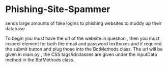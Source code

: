 # Phishing-Site-Spammer
sends large amounts of fake logins to phishing websites to muddy up their database

To begin you must have the url of the website in question , then you must inspect element for both the email and password textboxes and if required the submit button
and plug those into the BotMethods class. The url will be given in main.py , the CSS tags/id/classes are given under the inputData method in the BotMethods class.
